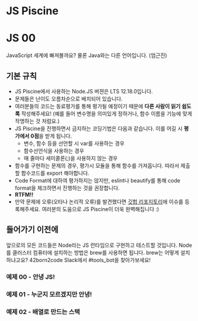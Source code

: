 # JS Piscine

# JS 00

JavaScript 세계에 빠져볼까요? 물론 Java와는 다른 언어입니다. (엄근진)

## 기본 규칙

* JS Piscine에서 사용하는 Node.JS 버젼은 LTS 12.18.0입니다.
* 문제들은 난이도 오름차순으로 배치되어 있습니다.
* 여러분들의 코드는 동료평가를 통해 평가될 예정이기 때문에 **다른 사람이 읽기 쉽도록** 작성해주세요! (예를 들어 변수명을 의미있게 정하거나, 함수 이름을 기능에 맞게 작명하는 것 처럼요.)
* JS Piscine을 진행하면서 금지하는 코딩기법은 다음과 같습니다. 이를 어길 시 **평가에서 0점**을 받게 됩니다.
  - 변수, 함수 등을 선언할 시 var를 사용하는 경우
  - 함수선언식을 사용하는 경우
  - 매 줄마다 세미콜론(;)을 사용하지 않는 경우
* 함수를 구현하는 문제의 경우, 평가시 모듈을 통해 함수를 가져옵니다. 따라서 제출할 함수코드를 export 해야합니다.
* Code Format에 대하여 평가하지는 않지만, eslint나 beautify를 통해 code format을 체크하면서 진행하는 것을 권장합니다.
* **RTFM!!**
* 만약 문제에 오류(오타나 논리적 오류)를 발견했다면 [깃헙 리포지토리](https://github.com/42js/js_piscine)에 이슈를 등록해주세요. 여러분의 도움으로 JS Piscine이 더욱 완벽해집니다 :)

## 들어가기 이전에

앞으로의 모든 코드들은 Node라는 JS 런타임으로 구현하고 테스트할 것입니다. Node를 클러스터 컴퓨터에 설치하는 방법은 brew를 사용하면 됩니다. brew는 어떻게 설치하냐고요? 42born2code Slack에서 #tools_bot을 찾아가보세요!

### 예제 00 - 안녕 JS!
### 예제 01 - 누군지 모르겠지만 안녕!
### 예제 02 - 배열로 만드는 스택
